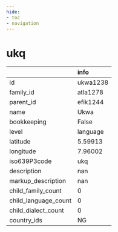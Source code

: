 ```yaml
---
hide:
- toc
- navigation
---
```

# ukq
|                      | info     |
|:---------------------|:---------|
| id                   | ukwa1238 |
| family_id            | atla1278 |
| parent_id            | efik1244 |
| name                 | Ukwa     |
| bookkeeping          | False    |
| level                | language |
| latitude             | 5.59913  |
| longitude            | 7.96002  |
| iso639P3code         | ukq      |
| description          | nan      |
| markup_description   | nan      |
| child_family_count   | 0        |
| child_language_count | 0        |
| child_dialect_count  | 0        |
| country_ids          | NG       |